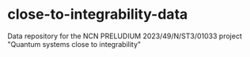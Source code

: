 # close-to-integrability-data
Data repository for the NCN PRELUDIUM 2023/49/N/ST3/01033 project "Quantum systems close to integrability"
